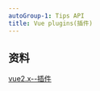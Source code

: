 ```yaml
---
autoGroup-1: Tips API
title: Vue plugins(插件)
---
```


## 资料
[vue2.x--插件](https://v2.cn.vuejs.org/v2/guide/plugins.html)